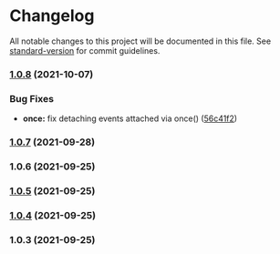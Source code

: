 # Changelog

All notable changes to this project will be documented in this file. See [standard-version](https://github.com/conventional-changelog/standard-version) for commit guidelines.

### [1.0.8](https://github.com/bsssshhhhhhh/simple-typed-events/compare/v1.0.7...v1.0.8) (2021-10-07)


### Bug Fixes

* **once:** fix detaching events attached via once() ([56c41f2](https://github.com/bsssshhhhhhh/simple-typed-events/commit/56c41f2b81a607745f67a2293e0ff3a2b90a8928))

### [1.0.7](https://github.com/bsssshhhhhhh/simple-typed-events/compare/v1.0.6...v1.0.7) (2021-09-28)

### 1.0.6 (2021-09-25)

### [1.0.5](https://github.com/bsssshhhhhhh/simple-typed-events/compare/v1.0.4...v1.0.5) (2021-09-25)

### [1.0.4](https://github.com/bsssshhhhhhh/simple-typed-events/compare/v1.0.3...v1.0.4) (2021-09-25)

### 1.0.3 (2021-09-25)
